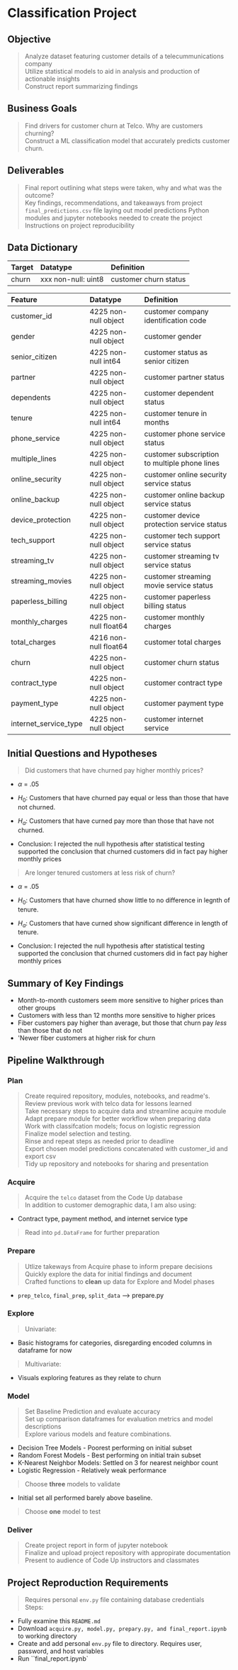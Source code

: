 # Classification Project
## Objective 
> Analyze dataset featuring customer details of a telecummunications company  
Utilize statistical models to aid in analysis and production of actionable insights  
Construct report summarizing findings

## Business Goals
> Find drivers for customer churn at Telco. Why are customers churning?</br>
Construct a ML classification model that accurately predicts customer churn.</br>

## Deliverables
> Final report outlining what steps were taken, why and what was the outcome?</br>
> Key findings, recommendations, and takeaways from project</br>
> `final_predictions.csv` file laying out model predictions
> Python modules and jupyter notebooks needed to create the project  
> Instructions on project reproducibility

## Data Dictionary
|Target|Datatype|Definition|
|:-----|:-----|:-----|
|churn|xxx non-null: uint8| customer churn status

|Feature|Datatype|Definition|
|:-----|:-----|:-----|
customer_id                           | 4225 non-null   object | customer company identification code
gender                                | 4225 non-null   object | customer gender 
senior_citizen                        | 4225 non-null   int64  | customer status as senior citizen
partner                               | 4225 non-null   object | customer partner status
dependents                            | 4225 non-null   object | customer dependent status
tenure                                | 4225 non-null   int64  | customer tenure in months
phone_service                         | 4225 non-null   object | customer phone service status
multiple_lines                        | 4225 non-null   object | customer subscription to multiple phone lines
online_security                       | 4225 non-null   object | customer online security service status
online_backup                         | 4225 non-null   object | customer online backup service status
device_protection                     | 4225 non-null   object | customer device protection service status
tech_support                          | 4225 non-null   object | customer tech support service status
streaming_tv                          | 4225 non-null   object | customer streaming tv service status
streaming_movies                      | 4225 non-null   object | customer streaming movie service status
paperless_billing                     | 4225 non-null   object | customer paperless billing status
monthly_charges                       | 4225 non-null   float64| customer monthly charges
total_charges                         | 4216 non-null   float64| customer total charges
churn                                 | 4225 non-null   object | customer churn status
contract_type                         | 4225 non-null   object | customer contract type
payment_type                          | 4225 non-null   object | customer payment type
internet_service_type                 | 4225 non-null   object | customer internet service 


## Initial Questions and Hypotheses
> Did customers that have churned pay higher monthly prices?   
* ${\alpha}$ = .05

* ${H_0}$: Customers that have churned pay equal or less than those that have not churned.

* ${H_a}$: Customers that have curned pay more than those that have not churned.

* Conclusion: I rejected the null hypothesis after statistical testing supported the conclusion that churned customers did in fact pay higher monthly prices

> Are longer tenured customers at less risk of churn?
* ${\alpha}$ = .05

* ${H_0}$: Customers that have churned show little to no difference in legnth of tenure.

* ${H_a}$: Customers that have curned show significant difference in length of tenure.

 * Conclusion: I rejected the null hypothesis after statistical testing supported the conclusion that churned customers did in fact pay higher monthly prices

## Summary of Key Findings
* Month-to-month customers seem more sensitive to higher prices than other groups
* Customers with less than 12 months more sensitive to higher prices
* Fiber customers pay higher than average, but those that churn pay *less* than those that do not
* 'Newer fiber customers at higher risk for churn

## Pipeline Walkthrough
### Plan
> Create required repository, modules, notebooks, and readme's.  
Review previous work with telco data for lessons learned  
Take necessary steps to acquire data and streamline acquire module  
Adapt prepare module for better workflow when preparing data  
Work with classifcation models; focus on logistic regression  
Finalize model selection and testing.   
Rinse and repeat steps as needed prior to deadline  
Export chosen model predictions concatenated with customer_id and export csv  
Tidy up repository and notebooks for sharing and presentation  

### Acquire
> Acquire the `telco` dataset from the Code Up database  
> In addition to customer demographic data, I am also using:
- Contract type, payment method, and internet service type  
> Read into `pd.DataFrame` for further preparation

### Prepare
> Utlize takeways from Acquire phase to inform prepare decisions  
> Quickly explore the data for initial findings and document  
> Crafted functions to **clean** up data for Explore and Model phases
* `prep_telco`, `final_prep`, `split_data` --> prepare.py

### Explore
> Univariate: 
* Basic histograms for categories, disregarding encoded columns in dataframe for now
> Multivariate:
* Visuals exploring features as they relate to churn

### Model

> Set Baseline Prediction and evaluate accuracy  
> Set up comparison dataframes for evaluation metrics and model descriptions  
> Explore various models and feature combinations.
* Decision Tree Models - Poorest performing on initial subset
* Random Forest Models - Best performing on initial train subset
* K-Nearest Neighbor Models: Settled on 3 for nearest neighbor count
* Logistic Regression - Relatively weak performance

> Choose **three** models to validate
* Initial set all performed barely above baseline. 

>Choose **one** model to test

### Deliver
> Create project report in form of jupyter notebook  
> Finalize and upload project repository with appropirate documentation  
> Present to audience of Code Up instructors and classmates

## Project Reproduction Requirements
> Requires personal `env.py` file containing database credentials  
> Steps:
* Fully examine this `README.md`
* Download `acquire.py, model.py, prepary.py, and final_report.ipynb` to working directory
* Create and add personal `env.py` file to directory. Requires user, password, and host variables
* Run ``final_report.ipynb`